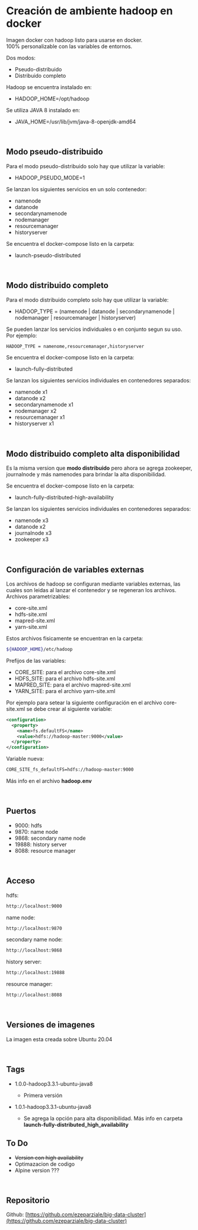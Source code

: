 # Creación de ambiente hadoop en docker

Imagen docker con hadoop listo para usarse en docker.  
100% personalizable con las variables de entornos.  

Dos modos:

* Pseudo-distribuido
* Distribuido completo

Hadoop se encuentra instalado en:

* HADOOP_HOME=/opt/hadoop

Se utiliza JAVA 8 instalado en:

* JAVA_HOME=/usr/lib/jvm/java-8-openjdk-amd64

&nbsp;

## Modo pseudo-distribuido

Para el modo pseudo-distribuido solo hay que utilizar la variable:

* HADOOP_PSEUDO_MODE=1

Se lanzan los siguientes servicios en un solo contenedor:

* namenode
* datanode
* secondarynamenode
* nodemanager
* resourcemanager
* historyserver

Se encuentra el docker-compose listo en la carpeta:

* launch-pseudo-distributed

&nbsp;

## Modo distribuido completo

Para el modo distribuido completo solo hay que utilizar la variable:

* HADOOP_TYPE = (namenode | datanode | secondarynamenode | nodemanager | resourcemanager | historyserver)

Se pueden lanzar los servicios individuales o en conjunto segun su uso.  
Por ejemplo:

```dockerfile
HADOOP_TYPE = namenome,resourcemanager,historyserver
```

Se encuentra el docker-compose listo en la carpeta:

* launch-fully-distributed

Se lanzan los siguientes servicios individuales en contenedores separados:

* namenode x1
* datanode x2
* secondarynamenode x1
* nodemanager x2
* resourcemanager x1
* historyserver x1

&nbsp;

## Modo distribuido completo alta disponibilidad

Es la misma version que **modo distribuido** pero ahora se agrega zookeeper, journalnode y más namenodes para brindar la alta disponibilidad.

Se encuentra el docker-compose listo en la carpeta:

* launch-fully-distributed-high-availability

Se lanzan los siguientes servicios individuales en contenedores separados:

* namenode x3
* datanode x2
* journalnode x3
* zookeeper x3

&nbsp;

## Configuración de variables externas

Los archivos de hadoop se configuran mediante variables externas, las cuales son leidas al lanzar el contenedor y se regeneran los archivos.  
Archivos parametrizables:

* core-site.xml
* hdfs-site.xml
* mapred-site.xml
* yarn-site.xml

Estos archivos fisicamente se encuentran en la carpeta:

```bash
${HADOOP_HOME}/etc/hadoop
```

Prefijos de las variables:

* CORE_SITE: para el archivo core-site.xml
* HDFS_SITE: para el archivo hdfs-site.xml
* MAPRED_SITE: para el archivo mapred-site.xml
* YARN_SITE: para el archivo yarn-site.xml

Por ejemplo para setear la siguiente configuración en el archivo core-site.xml se debe crear al siguiente variable:

```xml
<configuration>
  <property>
    <name>fs.defaultFS</name>
    <value>hdfs://hadoop-master:9000</value>
  </property>
</configuration>
```

Variable nueva:

```dockerfile
CORE_SITE_fs_defaultFS=hdfs://hadoop-master:9000
```

Más info en el archivo **hadoop.env**

&nbsp;

## Puertos

* 9000: hdfs
* 9870: name node
* 9868: secondary name node
* 19888: history server
* 8088: resource manager

&nbsp;

## Acceso

hdfs:

```html
http://localhost:9000
```

name node:

```html
http://localhost:9870
```

secondary name node:

```html
http://localhost:9868
```

history server:

```html
http://localhost:19888
```

resource manager:

```html
http://localhost:8088
```

&nbsp;

## Versiones de imagenes

La imagen esta creada sobre Ubuntu 20.04

&nbsp;

## Tags

* 1.0.0-hadoop3.3.1-ubuntu-java8
  
  * Primera versión  
  
* 1.0.1-hadoop3.3.1-ubuntu-java8

  * Se agrega la opción para alta disponibilidad. Más info en carpeta **launch-fully-distributed_high_availability**

## To Do

* ~~Version con high availability~~
* Optimazacion de codigo
* Alpine version ???

&nbsp;

## Repositorio

Github: [https://github.com/ezeparziale/big-data-cluster](https://github.com/ezeparziale/big-data-cluster)
